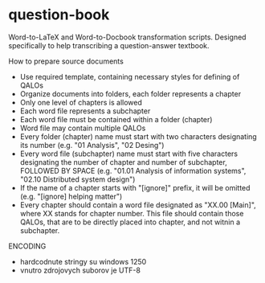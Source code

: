 # question-book
Word-to-LaTeX and Word-to-Docbook transformation scripts. Designed specifically to help transcribing a question-answer textbook.

How to prepare source documents
- Use required template, containing necessary styles for defining of QALOs
- Organize documents into folders, each folder represents a chapter
- Only one level of chapters is allowed
- Each word file represents a subchapter
- Each word file must be contained within a folder (chapter)
- Word file may contain multiple QALOs
- Every folder (chapter) name must start with two characters designating its number (e.g. "01 Analysis", "02 Desing")
- Every word file (subchapter) name must start with five characters designating the number of chapter and number of subchapter, FOLLOWED BY SPACE (e.g. "01.01 Analysis of information systems", "02.10 Distributed system design")
- If the name of a chapter starts with "[ignore]" prefix, it will be omitted (e.g. "[ignore] helping matter")
- Every chapter should contain a word file designated as "XX.00 [Main]", where XX stands for chapter number. This file should contain those QALOs, that are to be directly placed into chapter, and not witnin a subchapter.


ENCODING
- hardcodnute stringy su windows 1250
- vnutro zdrojovych suborov je UTF-8
